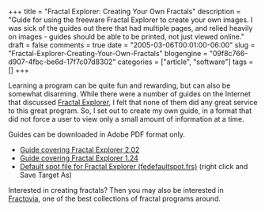 +++
title = "Fractal Explorer: Creating Your Own Fractals"
description = "Guide for using the freeware Fractal Explorer to create your own images. I was sick of the guides out there that had multiple pages, and relied heavily on images - guides should be able to be printed, not just viewed online."
draft = false
comments = true
date = "2005-03-06T00:01:00-06:00"
slug = "Fractal-Explorer-Creating-Your-Own-Fractals"
blogengine = "09f8c766-d907-4fbc-be6d-17f7c07d8302"
categories = ["article", "software"]
tags = []
+++

<p>
Learning a program can be quite fun and rewarding, but can also be somewhat disarming. While there were a number of guides on the Internet that discussed <a href="http://www.eclectasy.com/Fractal-Explorer/">Fractal Explorer</a>, I felt that none of them did any great service to this great program. So, I set out to create my own guide, in a format that did not force a user to view only a small amount of information at a time.
</p>
<!--more-->
<p>
Guides can be downloaded in Adobe PDF format only.
</p>
<ul>
	<li><a rel="attachment" href="http://strivinglife.com/files/2006/09/fractalexplorergd.pdf" title="Fractal Explorer: Creating Your Own Fractals (version 2.02)">Guide covering Fractal Explorer 2.02</a></li>
	<li><a rel="attachment" href="http://strivinglife.com/files/2006/09/fractalexplorergd_124.pdf" title="Fractal Explorer: Creating Your Own Fractals (version 1.24)">Guide covering Fractal Explorer 1.24</a></li>
	<li><a href="http://strivinglife.com/files/2005/fedefaultspot.zip">Default spot file for Fractal Explorer (fedefaultspot.frs)</a> (right click and Save Target As)</li>
</ul>
<p>
Interested in creating fractals?  Then you may also be interested in <a href="http://fractovia.org/" title="Fractovia">Fractovia</a>, one of the best collections of fractal programs around.
</p>

